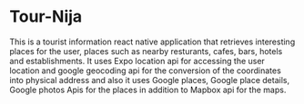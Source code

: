 # Tour-Nija

This is a tourist information react native application that retrieves interesting places for the user, places such as nearby resturants, cafes, bars, hotels and establishments. It uses Expo location api for accessing the user location and google geocoding api for the conversion of the coordinates into physical address and also it uses Google places, Google place details, Google photos Apis for the places in addition to Mapbox api for the maps.
